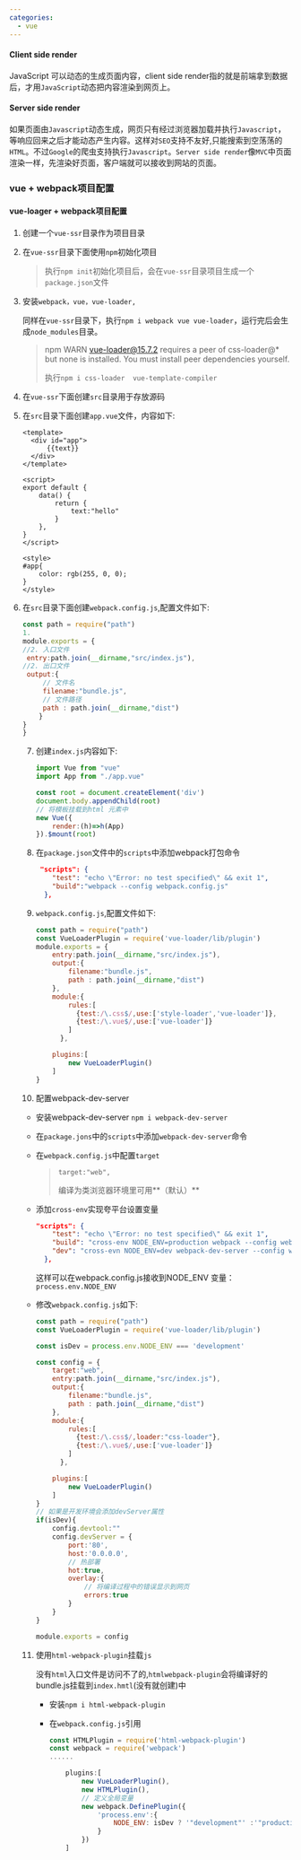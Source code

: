 ```yaml
---
categories:
  - vue
---
```

#### Client side render

JavaScript 可以动态的生成页面内容，client side render指的就是前端拿到数据后，才用`JavaScript`动态把内容渲染到网页上。

#### Server side render

如果页面由`Javascript`动态生成，网页只有经过浏览器加载并执行`Javascript`，等响应回来之后才能动态产生内容。这样对`SEO`支持不友好,只能搜索到空荡荡的`HTML`。不过`Google`的爬虫支持执行`Javascript`。`Server side render`像`MVC`中页面渲染一样，先渲染好页面，客户端就可以接收到网站的页面。

### vue + webpack项目配置

#### vue-loager + webpack项目配置

1. 创建一个`vue-ssr`目录作为项目目录

2. 在`vue-ssr`目录下面使用`npm`初始化项目

   > 执行`npm init`初始化项目后，会在`vue-ssr`目录项目生成一个`package.json`文件

3. 安装`webpack，vue，vue-loader,`

   同样在`vue-ssr`目录下，执行`npm i webpack vue vue-loader`，运行完后会生成`node_modules`目录。

   > npm WARN vue-loader@15.7.2 requires a peer of css-loader@* but none is installed. You must install peer dependencies yourself.
   >
   > 执行`npm i css-loader  vue-template-compiler`
   
4. 在`vue-ssr`下面创建`src`目录用于存放源码

5. 在`src`目录下面创建`app.vue`文件，内容如下:

   ```vue
   <template>
     <div id="app">
         {{text}}
     </div>
   </template>
   
   <script>
   export default {
       data() {
           return {
               text:"hello"
           }
       },
   }
   </script>
      
   <style>
   #app{
       color: rgb(255, 0, 0);
   }
   </style>
   ```

   

6. 在`src`目录下面创建`webpack.config.js`,配置文件如下:

   ```javascript
   const path = require("path")
   1. 
   module.exports = {
   //2. 入口文件   
    entry:path.join(__dirname,"src/index.js"),
   //2. 出口文件
    output:{
        // 文件名
        filename:"bundle.js",
        // 文件路径   
        path : path.join(__dirname,"dist")
       }
   }
   }
   ```

   7. 创建`index.js`内容如下:

      ```javascript
      import Vue from "vue"
      import App from "./app.vue"

      const root = document.createElement('div')
      document.body.appendChild(root)
      // 将模板挂载到html 元素中
      new Vue({
          render:(h)=>h(App)
      }).$mount(root)
      
      ```
      
   8. 在`package.json`文件中的`scripts`中添加webpack打包命令
   
      ```json
       "scripts": {
          "test": "echo \"Error: no test specified\" && exit 1",
          "build":"webpack --config webpack.config.js"
        },
      ```
   
   9. `webpack.config.js`,配置文件如下:
   
      ```javascript
      const path = require("path")
      const VueLoaderPlugin = require('vue-loader/lib/plugin')
      module.exports = {
          entry:path.join(__dirname,"src/index.js"),
          output:{
              filename:"bundle.js",
              path : path.join(__dirname,"dist")
          },
          module:{
              rules:[
                {test:/\.css$/,use:['style-loader','vue-loader']},
                {test:/\.vue$/,use:['vue-loader']}
              ]
            },
      
          plugins:[
              new VueLoaderPlugin()
          ]
      }
      ```
   
   10. 配置webpack-dev-server
   
      * 安装webpack-dev-server `npm i webpack-dev-server`
   
      * 在`package.jons`中的`scripts`中添加`webpack-dev-server`命令
   
      * 在`webpack.config.js`中配置`target`
   
        > ```
        > target:"web",
        > ```
        >
        > 编译为类浏览器环境里可用**（默认）**
   
      * 添加`cross-env`实现夸平台设置变量
   
        ```json
        "scripts": {
            "test": "echo \"Error: no test specified\" && exit 1",
            "build": "cross-env NODE_ENV=production webpack --config webpack.config.js",
            "dev": "cross-evn NODE_ENV=dev webpack-dev-server --config webpack.config.js"
          },
        ```
   
        这样可以在webpack.config.js接收到NODE_ENV 变量：`process.env.NODE_ENV`
   
      * 修改`webpack.config.js`如下:
   
        ```javascript
        const path = require("path")
        const VueLoaderPlugin = require('vue-loader/lib/plugin')
        
        const isDev = process.env.NODE_ENV === 'development'
        
        const config = {
            target:"web",
            entry:path.join(__dirname,"src/index.js"),
            output:{
                filename:"bundle.js",
                path : path.join(__dirname,"dist")
            },
            module:{
                rules:[
                  {test:/\.css$/,loader:"css-loader"},
                  {test:/\.vue$/,use:['vue-loader']}
                ]
              },
        
            plugins:[
                new VueLoaderPlugin()
            ]
        }
        // 如果是开发环境会添加devServer属性
        if(isDev){
            config.devtool:""
            config.devServer = {
                port:'80',
                host:'0.0.0.0',
                // 热部署
                hot:true,
                overlay:{
                    // 将编译过程中的错误显示到网页
                    errors:true
                }
            }
        }
        
        module.exports = config
        ```
   
   11. 使用`html-webpack-plugin`挂载`js`
   
       没有`html`入口文件是访问不了的,`htmlwebpack-plugin`会将编译好的bundle.js挂载到`index.hmtl`(没有就创建)中
   
       * 安装`npm i html-webpack-plugin`
   
       * 在`webpack.config.js`引用
   
         ```javascript
         const HTMLPlugin = require('html-webpack-plugin')
         const webpack = require('webpack')
         ......
         
             plugins:[
                 new VueLoaderPlugin(),
                 new HTMLPlugin(),
                 // 定义全局变量
                 new webpack.DefinePlugin({
                     'process.env':{
                         NODE_ENV: isDev ? '"development"' :'"production"'
                     }
                 })
             ]
         ```
   
         

